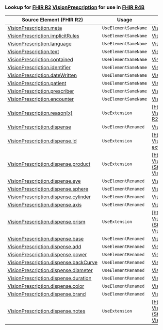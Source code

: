 ### Lookup for [FHIR R2](https://hl7.org/fhir/DSTU2/) [VisionPrescription](https://hl7.org/fhir/DSTU2/VisionPrescription.html) for use in [FHIR R4B](https://hl7.org/fhir/R4B/)

| Source Element (FHIR R2) | Usage | Target |
| -------------- | ----- | ------ |
| [VisionPrescription.meta](https://hl7.org/fhir/DSTU2/VisionPrescription.html#resource) | `UseElementSameName` | [VisionPrescription.meta](https://hl7.org/fhir/R4B/VisionPrescription.html#resource) |
| [VisionPrescription.implicitRules](https://hl7.org/fhir/DSTU2/VisionPrescription.html#resource) | `UseElementSameName` | [VisionPrescription.implicitRules](https://hl7.org/fhir/R4B/VisionPrescription.html#resource) |
| [VisionPrescription.language](https://hl7.org/fhir/DSTU2/VisionPrescription.html#resource) | `UseElementSameName` | [VisionPrescription.language](https://hl7.org/fhir/R4B/VisionPrescription.html#resource) |
| [VisionPrescription.text](https://hl7.org/fhir/DSTU2/VisionPrescription.html#resource) | `UseElementSameName` | [VisionPrescription.text](https://hl7.org/fhir/R4B/VisionPrescription.html#resource) |
| [VisionPrescription.contained](https://hl7.org/fhir/DSTU2/VisionPrescription.html#resource) | `UseElementSameName` | [VisionPrescription.contained](https://hl7.org/fhir/R4B/VisionPrescription.html#resource) |
| [VisionPrescription.identifier](https://hl7.org/fhir/DSTU2/VisionPrescription.html#resource) | `UseElementSameName` | [VisionPrescription.identifier](https://hl7.org/fhir/R4B/VisionPrescription.html#resource) |
| [VisionPrescription.dateWritten](https://hl7.org/fhir/DSTU2/VisionPrescription.html#resource) | `UseElementSameName` | [VisionPrescription.dateWritten](https://hl7.org/fhir/R4B/VisionPrescription.html#resource) |
| [VisionPrescription.patient](https://hl7.org/fhir/DSTU2/VisionPrescription.html#resource) | `UseElementSameName` | [VisionPrescription.patient](https://hl7.org/fhir/R4B/VisionPrescription.html#resource) |
| [VisionPrescription.prescriber](https://hl7.org/fhir/DSTU2/VisionPrescription.html#resource) | `UseElementSameName` | [VisionPrescription.prescriber](https://hl7.org/fhir/R4B/VisionPrescription.html#resource) |
| [VisionPrescription.encounter](https://hl7.org/fhir/DSTU2/VisionPrescription.html#resource) | `UseElementSameName` | [VisionPrescription.encounter](https://hl7.org/fhir/R4B/VisionPrescription.html#resource) |
| [VisionPrescription.reason[x]](https://hl7.org/fhir/DSTU2/VisionPrescription.html#resource) | `UseExtension` | [http://hl7.org/fhir/1.0/StructureDefinition/extension-VisionPrescription.reason](StructureDefinition-ext-R2-VisionPrescription.reason.html) |
| [VisionPrescription.dispense](https://hl7.org/fhir/DSTU2/VisionPrescription.html#resource) | `UseElementRenamed` | [VisionPrescription.lensSpecification](https://hl7.org/fhir/R4B/VisionPrescription.html#resource) |
| [VisionPrescription.dispense.id](https://hl7.org/fhir/DSTU2/VisionPrescription.html#resource) | `UseExtension` | [http://hl7.org/fhir/1.0/StructureDefinition/extension-VisionPrescription.dispense.id](StructureDefinition-ext-R2-VisionPrescription.di.id.html) |
| [VisionPrescription.dispense.product](https://hl7.org/fhir/DSTU2/VisionPrescription.html#resource) | `UseExtension` | [http://hl7.org/fhir/1.0/StructureDefinition/extension-VisionPrescription.dispense.product](StructureDefinition-ext-R2-VisionPrescription.di.product.html) |
| [VisionPrescription.dispense.eye](https://hl7.org/fhir/DSTU2/VisionPrescription.html#resource) | `UseElementRenamed` | [VisionPrescription.lensSpecification.eye](https://hl7.org/fhir/R4B/VisionPrescription.html#resource) |
| [VisionPrescription.dispense.sphere](https://hl7.org/fhir/DSTU2/VisionPrescription.html#resource) | `UseElementRenamed` | [VisionPrescription.lensSpecification.sphere](https://hl7.org/fhir/R4B/VisionPrescription.html#resource) |
| [VisionPrescription.dispense.cylinder](https://hl7.org/fhir/DSTU2/VisionPrescription.html#resource) | `UseElementRenamed` | [VisionPrescription.lensSpecification.cylinder](https://hl7.org/fhir/R4B/VisionPrescription.html#resource) |
| [VisionPrescription.dispense.axis](https://hl7.org/fhir/DSTU2/VisionPrescription.html#resource) | `UseElementRenamed` | [VisionPrescription.lensSpecification.axis](https://hl7.org/fhir/R4B/VisionPrescription.html#resource) |
| [VisionPrescription.dispense.prism](https://hl7.org/fhir/DSTU2/VisionPrescription.html#resource) | `UseExtension` | [http://hl7.org/fhir/1.0/StructureDefinition/extension-VisionPrescription.dispense.prism](StructureDefinition-ext-R2-VisionPrescription.di.prism.html) |
| [VisionPrescription.dispense.base](https://hl7.org/fhir/DSTU2/VisionPrescription.html#resource) | `UseElementRenamed` | [VisionPrescription.lensSpecification.prism.base](https://hl7.org/fhir/R4B/VisionPrescription.html#resource) |
| [VisionPrescription.dispense.add](https://hl7.org/fhir/DSTU2/VisionPrescription.html#resource) | `UseElementRenamed` | [VisionPrescription.lensSpecification.add](https://hl7.org/fhir/R4B/VisionPrescription.html#resource) |
| [VisionPrescription.dispense.power](https://hl7.org/fhir/DSTU2/VisionPrescription.html#resource) | `UseElementRenamed` | [VisionPrescription.lensSpecification.power](https://hl7.org/fhir/R4B/VisionPrescription.html#resource) |
| [VisionPrescription.dispense.backCurve](https://hl7.org/fhir/DSTU2/VisionPrescription.html#resource) | `UseElementRenamed` | [VisionPrescription.lensSpecification.backCurve](https://hl7.org/fhir/R4B/VisionPrescription.html#resource) |
| [VisionPrescription.dispense.diameter](https://hl7.org/fhir/DSTU2/VisionPrescription.html#resource) | `UseElementRenamed` | [VisionPrescription.lensSpecification.diameter](https://hl7.org/fhir/R4B/VisionPrescription.html#resource) |
| [VisionPrescription.dispense.duration](https://hl7.org/fhir/DSTU2/VisionPrescription.html#resource) | `UseElementRenamed` | [VisionPrescription.lensSpecification.duration](https://hl7.org/fhir/R4B/VisionPrescription.html#resource) |
| [VisionPrescription.dispense.color](https://hl7.org/fhir/DSTU2/VisionPrescription.html#resource) | `UseElementRenamed` | [VisionPrescription.lensSpecification.color](https://hl7.org/fhir/R4B/VisionPrescription.html#resource) |
| [VisionPrescription.dispense.brand](https://hl7.org/fhir/DSTU2/VisionPrescription.html#resource) | `UseElementRenamed` | [VisionPrescription.lensSpecification.brand](https://hl7.org/fhir/R4B/VisionPrescription.html#resource) |
| [VisionPrescription.dispense.notes](https://hl7.org/fhir/DSTU2/VisionPrescription.html#resource) | `UseExtension` | [http://hl7.org/fhir/1.0/StructureDefinition/extension-VisionPrescription.dispense.notes](StructureDefinition-ext-R2-VisionPrescription.di.notes.html) |
